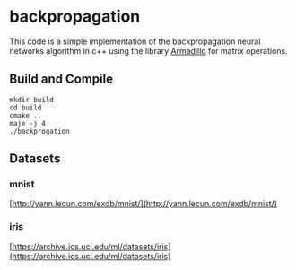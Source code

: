 # backpropagation

This code is a simple implementation of the backpropagation neural networks algorithm in c++ using the library [Armadillo](http://arma.sourceforge.net/) for matrix operations.

## Build and Compile

    mkdir build
    cd build
    cmake ..
    maje -j 4
    ./backprogation

## Datasets

### mnist

[http://yann.lecun.com/exdb/mnist/](http://yann.lecun.com/exdb/mnist/)

### iris

[https://archive.ics.uci.edu/ml/datasets/iris](https://archive.ics.uci.edu/ml/datasets/iris)

